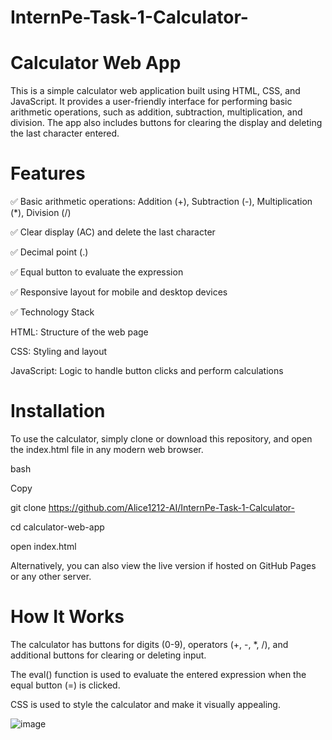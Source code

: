 # InternPe-Task-1-Calculator-

# Calculator Web App

This is a simple calculator web application built using HTML, CSS, and JavaScript. It provides a user-friendly interface for performing basic arithmetic operations, such as addition, subtraction, multiplication, and division. The app also includes buttons for clearing the display and deleting the last character entered.

# Features

✅ Basic arithmetic operations: Addition (+), Subtraction (-), Multiplication (*), Division (/)

✅ Clear display (AC) and delete the last character

✅ Decimal point (.)

✅ Equal button to evaluate the expression

✅ Responsive layout for mobile and desktop devices

✅ Technology Stack

HTML: Structure of the web page

CSS: Styling and layout

JavaScript: Logic to handle button clicks and perform calculations

# Installation

To use the calculator, simply clone or download this repository, and open the index.html file in any modern web browser.

bash

Copy

git clone https://github.com/Alice1212-AI/InternPe-Task-1-Calculator-

cd calculator-web-app

open index.html

Alternatively, you can also view the live version if hosted on GitHub Pages or any other server.

# How It Works

The calculator has buttons for digits (0-9), operators (+, -, *, /), and additional buttons for clearing or deleting input.

The eval() function is used to evaluate the entered expression when the equal button (=) is clicked.

CSS is used to style the calculator and make it visually appealing.

![image](https://github.com/user-attachments/assets/c665fd34-7471-42ed-87c3-9c72457baf1e)









